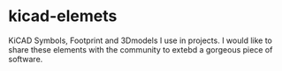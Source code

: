 # kicad-elemets
KiCAD Symbols, Footprint and 3Dmodels I use in projects.
I would like to share these elements with the community to extebd a gorgeous piece of software.

